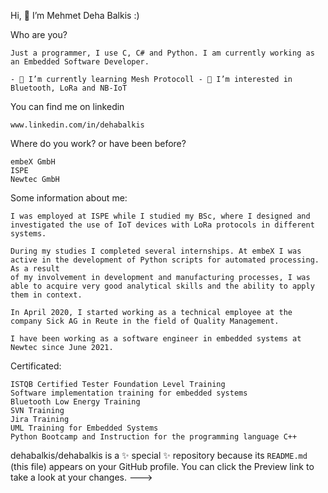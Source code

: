 Hi, 👋 I’m Mehmet Deha Balkis :)

Who are you?

    Just a programmer, I use C, C# and Python. I am currently working as an Embedded Software Developer.

    - 🌱 I’m currently learning Mesh Protocoll - 👀 I’m interested in Bluetooth, LoRa and NB-IoT

You can find me on linkedin

    www.linkedin.com/in/dehabalkis

Where do you work? or have been before?

    embeX GmbH
    ISPE
    Newtec GmbH

Some information about me:

    I was employed at ISPE while I studied my BSc, where I designed and investigated the use of IoT devices with LoRa protocols in different systems. 

    During my studies I completed several internships. At embeX I was active in the development of Python scripts for automated processing. As a result 
    of my involvement in development and manufacturing processes, I was able to acquire very good analytical skills and the ability to apply them in context. 

    In April 2020, I started working as a technical employee at the company Sick AG in Reute in the field of Quality Management.

    I have been working as a software engineer in embedded systems at Newtec since June 2021.

Certificated:    

    ISTQB Certified Tester Foundation Level Training
    Software implementation training for embedded systems
    Bluetooth Low Energy Training
    SVN Training
    Jira Training
    UML Training for Embedded Systems
    Python Bootcamp and Instruction for the programming language C++

dehabalkis/dehabalkis is a ✨ special ✨ repository because its `README.md` (this file) appears on your GitHub profile.
You can click the Preview link to take a look at your changes.
--->

